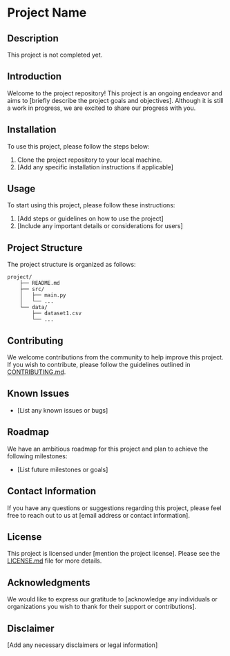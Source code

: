 # Project Name

## Description

This project is not completed yet.

## Introduction

Welcome to the project repository! This project is an ongoing endeavor and aims to [briefly describe the project goals and objectives]. Although it is still a work in progress, we are excited to share our progress with you.

## Installation

To use this project, please follow the steps below:

1. Clone the project repository to your local machine.
2. [Add any specific installation instructions if applicable]

## Usage

To start using this project, please follow these instructions:

1. [Add steps or guidelines on how to use the project]
2. [Include any important details or considerations for users]

## Project Structure

The project structure is organized as follows:

```
project/
    ├── README.md
    ├── src/
    │   ├── main.py
    │   └── ...
    └── data/
        ├── dataset1.csv
        └── ...
```

## Contributing

We welcome contributions from the community to help improve this project. If you wish to contribute, please follow the guidelines outlined in [CONTRIBUTING.md](link-to-contributing-guidelines).

## Known Issues

- [List any known issues or bugs]

## Roadmap

We have an ambitious roadmap for this project and plan to achieve the following milestones:

- [List future milestones or goals]

## Contact Information

If you have any questions or suggestions regarding this project, please feel free to reach out to us at [email address or contact information].

## License

This project is licensed under [mention the project license]. Please see the [LICENSE.md](link-to-license-file) file for more details.

## Acknowledgments

We would like to express our gratitude to [acknowledge any individuals or organizations you wish to thank for their support or contributions].

## Disclaimer

[Add any necessary disclaimers or legal information]